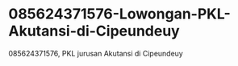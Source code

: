 # 085624371576-Lowongan-PKL-Akutansi-di-Cipeundeuy
085624371576, PKL jurusan Akutansi di Cipeundeuy 
